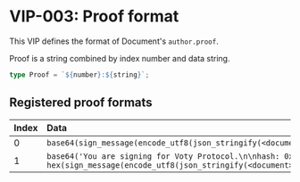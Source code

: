 # VIP-003: Proof format

This VIP defines the format of Document's `author.proof`.

Proof is a string combined by index number and data string.

```ts
type Proof = `${number}:${string}`;
```

## Registered proof formats

| Index | Data                                                                                                                    |
| :---- | :---------------------------------------------------------------------------------------------------------------------- |
| 0     | `base64(sign_message(encode_utf8(json_stringify(<document>))))`                                                         |
| 1     | `base64('You are signing for Voty Protocol.\n\nhash: 0x' + hex(sign_message(encode_utf8(json_stringify(<document>)))))` |
